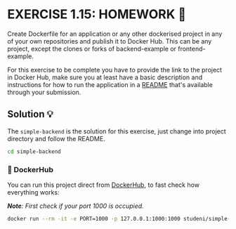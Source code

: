 # EXERCISE 1.15: HOMEWORK 🤔
Create Dockerfile for an application or any other dockerised project in any of your own repositories and publish it to Docker Hub. This can be any project, except the clones or forks of backend-example or frontend-example.

For this exercise to be complete you have to provide the link to the project in Docker Hub, make sure you at least have a basic description and instructions for how to run the application in a [README](https://docs.github.com/en/repositories/managing-your-repositorys-settings-and-features/customizing-your-repository/about-readmes) that's available through your submission.

## Solution 💡

The `simple-backend` is the solution for this exercise,  just change into project directory and follow the README.
```bash
cd simple-backend
```

### 🐳 DockerHub

You can run this project direct from [DockerHub](https://hub.docker.com/repository/docker/studeni/simple-backend/general), to fast check how everything works:

_**Note**: First check if your port 1000 is occupied._
```bash
docker run --rm -it -e PORT=1000 -p 127.0.0.1:1000:1000 studeni/simple-backend:small
```
